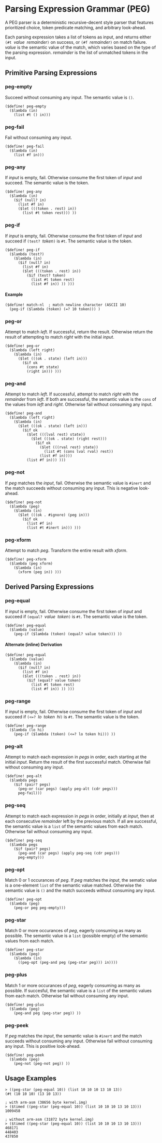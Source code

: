 # Parsing Expression Grammar (PEG)

A PEG parser is a deterministic recursive-decent style parser
that features prioritized choice,
token predicate matching,
and arbitrary look-ahead.

Each parsing expression takes a list of tokens as input,
and returns either `(#t `_value_` `_remainder_`)` on success,
or `(#f `_remainder_`)` on match failure.
_value_ is the semantic value of the match,
which varies based on the type of the parsing expression.
_remainder_ is the list of unmatched tokens in the input.

## Primitive Parsing Expressions

### peg-empty

Succeed without consuming any input.
The semantic value is `()`.

```
($define! peg-empty
  ($lambda (in)
    (list #t () in)))
```

### peg-fail

Fail without consuming any input.

```
($define! peg-fail
  ($lambda (in)
    (list #f in)))
```

### peg-any

If _input_ is empty, fail.
Otherwise consume the first token of _input_
and succeed.
The semantic value is the token.

```
($define! peg-any
  ($lambda (in)
    ($if (null? in)
      (list #f in)
      ($let (((token . rest) in))
        (list #t token rest))) ))
```

### peg-if

If _input_ is empty, fail.
Otherwise consume the first token of _input_
and succeed if `(test? `_token_`)` is `#t`.
The semantic value is the token.

```
($define! peg-if
  ($lambda (test?)
    ($lambda (in)
      ($if (null? in)
        (list #f in)
        ($let (((token . rest) in))
          ($if (test? token)
            (list #t token rest)
            (list #f in)) )) )))
```

#### Example

```
($define! match-nl  ; match newline character (ASCII 10)
  (peg-if ($lambda (token) (=? 10 token))) )
```

### peg-or

Attempt to match _left_.
If successful, return the result.
Otherwise return the result
of attempting to match _right_
with the initial _input_.

```
($define! peg-or
  ($lambda (left right)
    ($lambda (in)
      ($let (((ok . state) (left in)))
        ($if ok
          (cons #t state)
          (right in))) )))
```

### peg-and

Attempt to match _left_.
If successful, attempt to match _right_
with the _remainder_ from _left_.
If both are successful,
the semantic value is the `cons`
of the values from _left_ and _right_.
Otherwise fail without consuming any input.

```
($define! peg-and
  ($lambda (left right)
    ($lambda (in)
      ($let (((ok . state) (left in)))
        ($if ok
          ($let (((lval rest) state))
            ($let (((ok . state) (right rest)))
              ($if ok
                ($let (((rval rest) state))
                  (list #t (cons lval rval) rest))
                (list #f in))))
          (list #f in))) )))
```

### peg-not

If _peg_ matches the _input_, fail.
Otherwise the semantic value is `#inert`
and the match succeeds without consuming any input.
This is negative look-ahead.

```
($define! peg-not
  ($lambda (peg)
    ($lambda (in)
      ($let (((ok . #ignore) (peg in)))
        ($if ok
          (list #f in)
          (list #t #inert in))) )))
```

### peg-xform

Attempt to match _peg_.
Transform the entire result with _xform_.

```
($define! peg-xform
  ($lambda (peg xform)
    ($lambda (in)
      (xform (peg in)) )))
```

## Derived Parsing Expressions

### peg-equal

If _input_ is empty, fail.
Otherwise consume the first token of _input_
and succeed if `(equal? `_value_` `_token_`)` is `#t`.
The semantic value is the token.

```
($define! peg-equal
  ($lambda (value)
    (peg-if ($lambda (token) (equal? value token))) ))
```

#### Alternate (inline) Derivation

```
($define! peg-equal
  ($lambda (value)
    ($lambda (in)
      ($if (null? in)
        (list #f in)
        ($let (((token . rest) in))
          ($if (equal? value token)
            (list #t token rest)
            (list #f in)) )) )))
```

### peg-range

If _input_ is empty, fail.
Otherwise consume the first token of _input_
and succeed if `(<=? `_lo_` `_token_` `_hi_`)` is `#t`.
The semantic value is the token.

```
($define! peg-range
  ($lambda (lo hi)
    (peg-if ($lambda (token) (<=? lo token hi))) ))
```

### peg-alt

Attempt to match each expression in _pegs_ in order,
each starting at the initial _input_.
Return the result of the first successful match.
Otherwise fail without consuming any input.

```
($define! peg-alt
  ($lambda pegs
    ($if (pair? pegs)
      (peg-or (car pegs) (apply peg-alt (cdr pegs)))
      peg-fail)))
```

### peg-seq

Attempt to match each expression in _pegs_ in order,
initially at _input_,
then at each consecutive _remainder_
left by the previous match.
If all are successful,
the semantic value is a `list`
of the semantic values from each match.
Otherwise fail without consuming any input.

```
($define! peg-seq
  ($lambda pegs
    ($if (pair? pegs)
      (peg-and (car pegs) (apply peg-seq (cdr pegs)))
      peg-empty)))
```

### peg-opt

Match 0 or 1 occurances of _peg_.
If _peg_ matches the _input_,
the sematic value is a one-element `list`
of the semantic value matched.
Otherwise the semantic value is `()`
and the match succeeds without consuming any input.

```
($define! peg-opt
  ($lambda (peg)
    (peg-or peg peg-empty)))
```

### peg-star

Match 0 or more occurances of _peg_,
eagerly consuming as many as possible.
The semantic value is a `list` (possible empty)
of the semantic values from each match.

```
($define! peg-star
  ($lambda (peg)
    ($lambda (in)
      ((peg-opt (peg-and peg (peg-star peg))) in))))
```

### peg-plus

Match 1 or more occurances of _peg_,
eagerly consuming as many as possible.
If succesful, the semantic value is a `list`
of the semantic values from each match.
Otherwise fail without consuming any input.

```
($define! peg-plus
  ($lambda (peg)
    (peg-and peg (peg-star peg)) ))
```

### peg-peek

If _peg_ matches the _input_,
the semantic value is `#inert`
and the match succeeds without consuming any input.
Otherwise fail without consuming any input.
This is positive look-ahead.

```
($define! peg-peek
  ($lambda (peg)
    (peg-not (peg-not peg)) ))
```

## Usage Examples

```
> ((peg-star (peg-equal 10)) (list 10 10 10 13 10 13))
(#t (10 10 10) (13 10 13))

; with arm-asm (38656 byte kernel.img)
> ($timed ((peg-star (peg-equal 10)) (list 10 10 10 13 10 13)))
1009458

; without arm-asm (31872 byte kernel.img)
> ($timed ((peg-star (peg-equal 10)) (list 10 10 10 13 10 13)))
468171
448403
437850

```
